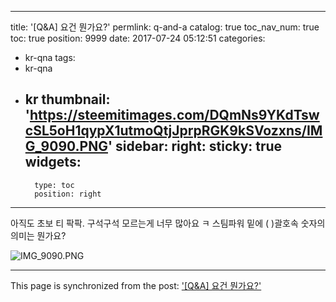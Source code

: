 
---
title: '[Q&A] 요건 뭔가요?'
permlink: q-and-a
catalog: true
toc_nav_num: true
toc: true
position: 9999
date: 2017-07-24 05:12:51
categories:
- kr-qna
tags:
- kr-qna
- kr
thumbnail: 'https://steemitimages.com/DQmNs9YKdTswcSL5oH1qypX1utmoQtjJprpRGK9kSVozxns/IMG_9090.PNG'
sidebar:
    right:
        sticky: true
widgets:
    -
        type: toc
        position: right
---


아직도 초보 티 팍팍.  구석구석 모르는게 너무 많아요 ㅋ 
스팀파워 밑에 ( )괄호속 숫자의 의미는 뭔가요?

![IMG_9090.PNG](https://steemitimages.com/DQmNs9YKdTswcSL5oH1qypX1utmoQtjJprpRGK9kSVozxns/IMG_9090.PNG)

- - -

This page is synchronized from the post: ['[Q&A] 요건 뭔가요?'](https://steemit.com/@kingbit/q-and-a)
